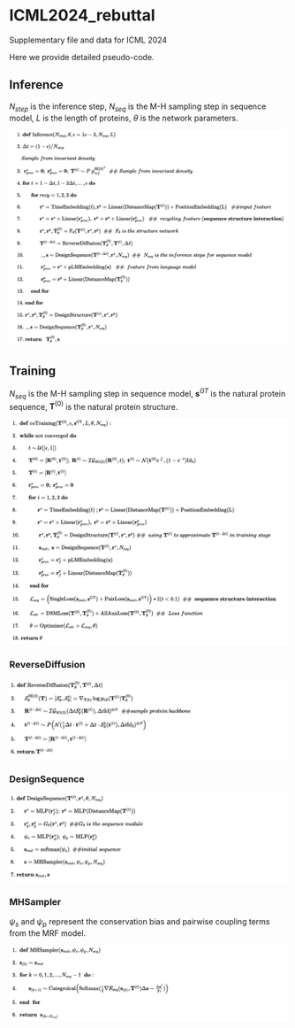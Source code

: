# ICML2024_rebuttal
Supplementary file and data for ICML 2024 

Here we provide detailed pseudo-code.

## Inference
$N_{step}$ is the inference step, $N_{seq}$ is the M-H sampling step in sequence model, $L$ is the length of proteins, $\theta$ is the network parameters.

![avatar](https://github.com/2024-anonymous/ICML2024_rebuttal/blob/main/Inference.png)

## Training 
$N_{seq}$ is the M-H sampling step in sequence model, $\mathbf{s}^{GT}$ is the natural protein sequence, $\mathbf{T}^{(0)}$ is the natural protein structure.

![avatar](https://github.com/2024-anonymous/ICML2024_rebuttal/blob/main/Training.png)
### ReverseDiffusion

![avatar](https://github.com/2024-anonymous/ICML2024_rebuttal/blob/main/ReverseDiffusion.png)
### DesignSequence

![avatar](https://github.com/2024-anonymous/ICML2024_rebuttal/blob/main/DesignSequence.png)
### MHSampler
$\psi_s$ and $\psi_p$ represent the conservation bias and pairwise coupling terms from the MRF model.

![avatar](https://github.com/2024-anonymous/ICML2024_rebuttal/blob/main/MHSampler.png)
